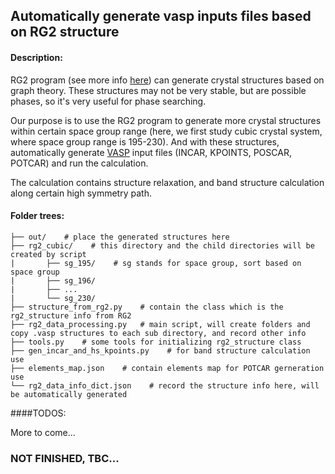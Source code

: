 ## Automatically generate vasp inputs files based on RG2 structure

#### Description:
RG2 program (see more info [here](https://journals.aps.org/prb/abstract/10.1103/PhysRevB.97.014104)) can generate crystal
structures based on graph theory. These structures may not be very stable, but are possible phases, so it's very useful 
for phase searching.

Our purpose is to use the RG2 program to generate more crystal structures within certain
space group range (here, we first study cubic crystal system, where space group range is 195-230). And with these structures, 
automatically generate [VASP](https://cms.mpi.univie.ac.at/wiki/index.php/The_VASP_Manual) input files (INCAR, KPOINTS, POSCAR, POTCAR)
and run the calculation.

The calculation contains structure relaxation, and band structure calculation along certain high symmetry path.

#### Folder trees:
```angular2
├── out/    # place the generated structures here
├── rg2_cubic/    # this directory and the child directories will be created by script
|       ├── sg_195/    # sg stands for space group, sort based on space group
|       ├── sg_196/
|       ├── ...
|       └── sg_230/
├── structure_from_rg2.py    # contain the class which is the rg2_structure info from RG2
├── rg2_data_processing.py   # main script, will create folders and copy .vasp structures to each sub directory, and record other info
├── tools.py    # some tools for initializing rg2_structure class
├── gen_incar_and_hs_kpoints.py    # for band structure calculation use
├── elements_map.json    # contain elements map for POTCAR gerneration use
└── rg2_data_info_dict.json    # record the structure info here, will be automatically generated
```

####TODOS:

More to come...
### NOT FINISHED, TBC...